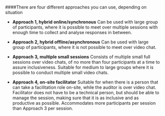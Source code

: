 
####There are four different approaches you can use, depending on situation

* **Approach 1, hybrid online/synchronous**
Can be used with large group of participants, where it is possible to meet over multiple sessions with enough time to collect and analyse responses in between.

* **Approach 2, hybrid offline/asynchronous**
Can be used with large group of participants, where it is not possible to meet over video chat.

* **Approach 3, multiple small sessions**
Consists of multiple small full sessions over video chats, of no more than four participants at a time to assure inclusiveness. Suitable for medium to large groups where it is possible to conduct multiple small video chats.

* **Approach 4, on-site facilitator**
Suitable for when there is a person that can take a facilitation role on-site, while the auditor is over video chat. Facilitator does not have to be a technical person, but should be able to manage the session, making sure that it is as inclusive and as productive as possible. Accommodates more participants per session than Approach 3 per session.

